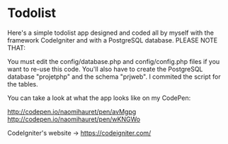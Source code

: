 # Todolist

Here's a simple todolist app designed and coded all by myself with the framework CodeIgniter and with a PostgreSQL database.
PLEASE NOTE THAT:

You must edit the config/database.php and config/config.php files if you want to re-use this code.
You'll also have to create the PostgreSQL database "projetphp" and the schema "prjweb". I commited the script for the tables. 

You can take a look at what the app looks like on my CodePen:

http://codepen.io/naomihauret/pen/avMgpg
http://codepen.io/naomihauret/pen/wKNGWo


CodeIgniter's website -> https://codeigniter.com/
